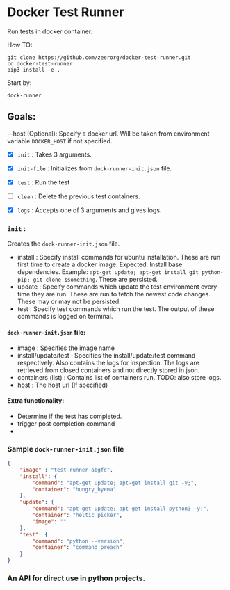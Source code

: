 # Docker Test Runner
Run tests in docker container.

How TO:
```commandline
git clone https://github.com/zeerorg/docker-test-runner.git
cd docker-test-runner
pip3 install -e .
```

Start by: 

`dock-runner`

## Goals:
--host (Optional): Specify a docker url. Will be taken from environment variable `DOCKER_HOST` if not specified.
- [x] `init` : Takes 3 arguments.
- [x] `init-file` : Initializes from `dock-runner-init.json` file.
- [x] `test` : Run the test
- [ ] `clean` : Delete the previous test containers.
- [x] `logs` : Accepts one of 3 arguments and gives logs.


### `init` : 
Creates the `dock-runner-init.json` file.
* install : Specify install commands for ubuntu installation. These are run first time to create a docker image. Expected: Install base dependencies. Example: `apt-get update; apt-get install git python-pip; git clone $something`. These are persisted.    
* update : Specify commands which update the test environment every time they are run. These are run to fetch the newest code changes. These may or may not be persisted. 
* test : Specify test commands which run the test. The output of these commands is logged on terminal.

#### `dock-runner-init.json` file:

* image : Specifies the image name
* install/update/test : Specifies the install/update/test command respectively. Also contains the logs for inspection. The logs are retrieved from closed containers and not directly stored in json.  
* containers (list) : Contains list of containers run. TODO: also store logs.
* host : The host url (If specified)


#### Extra functionality: 
* Determine if the test has completed.
* trigger post completion command
* 

### Sample `dock-runner-init.json` file
```json
{
    "image" : "test-runner-abgfd",
    "install": {
        "command": "apt-get update; apt-get install git -y;",
        "container": "hungry_hyena"
    },
    "update": {
        "command": "apt-get update; apt-get install python3 -y;",
        "container": "heltic_picker",
        "image": ""
    },
    "test": {
        "command": "python --version",
        "container": "command_preach"
    }
}
```

### An API for direct use in python projects.


